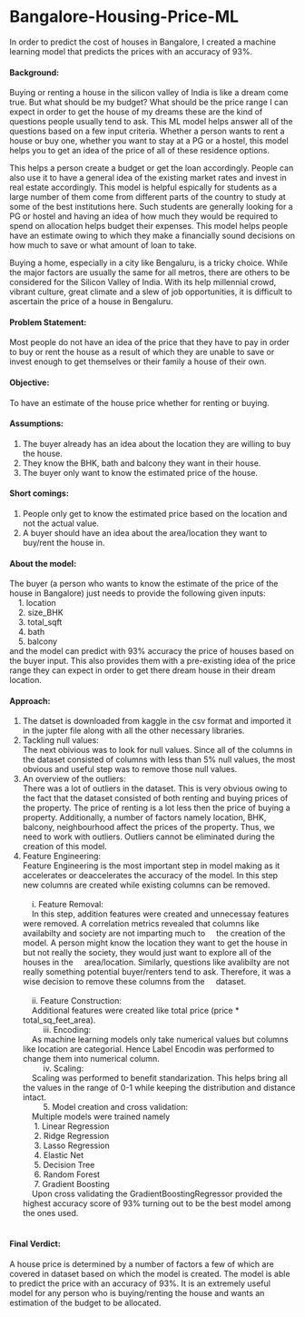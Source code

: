 # Bangalore-Housing-Price-ML
In order to predict the cost of houses in Bangalore, I created a machine learning model that predicts the prices with an accuracy of 93%.

#### Background:
Buying or renting a house in the silicon valley of India is like a dream come true. But what should be my budget? What should be the price range I can expect in order to get the house of my dreams these are the kind of questions people usually tend to ask. This ML model helps answer all of the questions based on a few input criteria. Whether a person wants to rent a house or buy one, whether you want to stay at a PG or a hostel, this model helps you to get an idea of the price of all of these residence options.

This helps a person create a budget or get the loan accordingly. People can also use it to have a general idea of the existing market rates and invest in real estate accordingly. This model is helpful espically for students as a large number of them come from different parts of the country to study at some of the best institutions here. Such students are generally looking for a PG or hostel and having an idea of how much they would be required to spend on allocation helps budget their expenses. This model helps people have an estimate owing to which they make a financially sound decisions on how much to save or what amount of loan to take.

Buying a home, especially in a city like Bengaluru, is a tricky choice. While the major factors are usually the same for all metros, there are others to be considered for the Silicon Valley of India. With its help millennial crowd, vibrant culture, great climate and a slew of job opportunities, it is difficult to ascertain the price of a house in Bengaluru.

#### Problem Statement:
Most people do not have an idea of the price that they have to pay in order to buy or rent the house as a result of which they are unable to save or invest enough to get themselves or their family a house of their own.

#### Objective: 
To have an estimate of the house price whether for renting or buying.

#### Assumptions:
1. The buyer already has an idea about the location they are willing to buy the house.
2. They know the BHK, bath and balcony	they want in their house.
3. The buyer only want to know the estimated price of the house.

#### Short comings:
1. People only get to know the estimated price based on the location and not the actual value.
2. A buyer should have an idea about the area/location they want to buy/rent the house in.

#### About the model:

The buyer (a person who wants to know the estimate of the price of the house in Bangalore) just needs to provide the following given inputs:<br>
&nbsp;&nbsp;&nbsp;&nbsp;1. location	<br>
&nbsp;&nbsp;&nbsp;&nbsp;2. size_BHK	<br>
&nbsp;&nbsp;&nbsp;&nbsp;3. total_sqft	<br>
&nbsp;&nbsp;&nbsp;&nbsp;4. bath	<br>
&nbsp;&nbsp;&nbsp;&nbsp;5. balcony	<br>
and the model can predict with 93% accuracy the price of houses based on the buyer input. This also provides them with a pre-existing idea of the price range they can expect in order to get there dream house in their dream location. 

#### Approach:

1. The datset is downloaded from kaggle in the csv format and imported it in the jupter file along with all the other necessary libraries.
&nbsp;&nbsp;&nbsp;&nbsp;
2. Tackling null values: <br>
   The next obivious was to look for null values. Since all of the columns in the dataset consisted of columns with less than 5% null values, the most obvious and useful step was to remove those null values.
&nbsp;&nbsp;&nbsp;&nbsp;
3. An overview of the outliers:<br>
   There was a lot of outliers in the dataset. This is very obvious owing to the fact that the dataset consisted of both renting and buying prices of the property. The price of renting is a lot less then the         price of buying a property. Additionally, a number of factors namely location, BHK, balcony, neighbourhood affect the prices of the property. Thus, we need to work with outliers. Outliers cannot be eliminated     during the creation of this model.
&nbsp;&nbsp;&nbsp;&nbsp;
4. Feature Engineering:<br>
   Feature Engineering is the most important step in model making as it accelerates or deaccelerates the accuracy of the model. In this step new columns are created while existing columns can be removed. <br>
&nbsp;&nbsp;&nbsp;&nbsp;   
&nbsp;&nbsp;&nbsp;&nbsp;i. Feature Removal:<br>
&nbsp;&nbsp;&nbsp;&nbsp;In this step, addition features were created and unnecessay features were removed. A correlation metrics revealed that columns like availabilty and society are     not imparting much to &nbsp;&nbsp;&nbsp;&nbsp;the creation of the model. A person might know the location they want to get the house in but not really the society, they would just want    to explore all of the houses in the &nbsp;&nbsp;&nbsp;&nbsp;area/location. Similarly, questions like avalibilty are not really something potential buyer/renters tend to ask. Therefore,    it was a wise decision to remove these columns from the &nbsp;&nbsp;&nbsp;&nbsp;dataset.<br>
&nbsp;&nbsp;&nbsp;&nbsp;   
&nbsp;&nbsp;&nbsp;&nbsp;ii. Feature Construction:<br>
&nbsp;&nbsp;&nbsp;&nbsp;Additional features were created like total price (price * total_sq_feet_area).<br>
&nbsp;&nbsp;&nbsp;&nbsp;
&nbsp;&nbsp;&nbsp;&nbsp;iii. Encoding:<br>
&nbsp;&nbsp;&nbsp;&nbsp;As machine learning models only take numerical values but columns like location are categorial. Hence Label Encodin was performed to change them into numerical column.<br>
&nbsp;&nbsp;&nbsp;&nbsp;
&nbsp;&nbsp;&nbsp;&nbsp;iv. Scaling:<br>
&nbsp;&nbsp;&nbsp;&nbsp;Scaling was performed to benefit standarization. This helps bring all the values in the range of 0-1 while keeping the distribution and distance intact.<br>
&nbsp;&nbsp;&nbsp;&nbsp;
&nbsp;&nbsp;&nbsp;&nbsp;5. Model creation and cross validation:<br>
&nbsp;&nbsp;&nbsp;&nbsp;Multiple models were trained namely<br>
&nbsp;&nbsp;&nbsp;&nbsp;    1. Linear Regression<br>
&nbsp;&nbsp;&nbsp;&nbsp;    2. Ridge Regression<br>
&nbsp;&nbsp;&nbsp;&nbsp;    3. Lasso Regression<br>
&nbsp;&nbsp;&nbsp;&nbsp;    4. Elastic Net<br>
&nbsp;&nbsp;&nbsp;&nbsp;    5. Decision Tree<br>
&nbsp;&nbsp;&nbsp;&nbsp;    6. Random Forest<br>
&nbsp;&nbsp;&nbsp;&nbsp;    7. Gradient Boosting<br>
&nbsp;&nbsp;&nbsp;&nbsp;Upon cross validating the GradientBoostingRegressor provided the highest accuracy score of 93% turning out to be the best model among the ones used.<br>
&nbsp;&nbsp;&nbsp;&nbsp;
#### Final Verdict:
A house price is determined by a number of factors a few of which are covered in dataset based on which the model is created. The model is able to predict the price with an accuracy of 93%. It is an extremely useful model for any person who is buying/renting the house and wants an estimation of the budget to be allocated.


 
